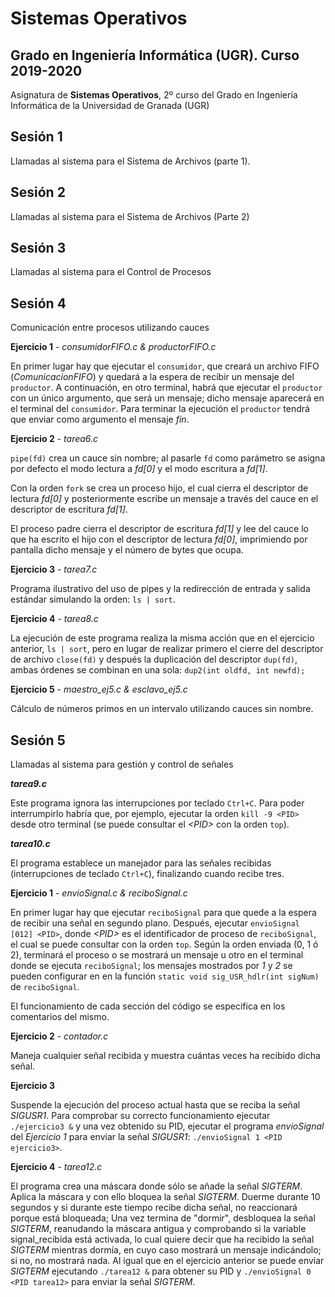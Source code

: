 # Sistemas Operativos
## Grado en Ingeniería Informática (UGR). Curso 2019-2020

Asignatura de **Sistemas Operativos**, 2º curso del Grado en Ingeniería Informática de la Universidad de Granada (UGR)

## Sesión 1

Llamadas al sistema para el Sistema de Archivos (parte 1).


## Sesión 2

Llamadas al sistema para el Sistema de Archivos (Parte 2)


## Sesión 3

Llamadas al sistema para el Control de Procesos


## Sesión 4

Comunicación entre procesos utilizando cauces

**Ejercicio 1** - _consumidorFIFO.c & productorFIFO.c_

En primer lugar hay que ejecutar el ``consumidor``, que creará un archivo FIFO (_ComunicacionFIFO_) y quedará a la espera de recibir un mensaje del ``productor``. A continuación, en otro terminal, habrá que ejecutar el ``productor`` con un único argumento, que será un mensaje; dicho mensaje aparecerá en el terminal del  ``consumidor``. Para terminar la ejecución el  ``productor`` tendrá que enviar como argumento el mensaje  _fin_.


**Ejercicio 2** - _tarea6.c_

``pipe(fd)`` crea un cauce sin nombre; al pasarle `fd` como parámetro se asigna por defecto el modo lectura a _fd[0]_ y el modo escritura a _fd[1]_.

Con la orden ``fork`` se crea un proceso hijo, el cual cierra el descriptor de lectura _fd[0]_ y posteriormente escribe un mensaje a través del cauce en el descriptor de escritura _fd[1]_.

El proceso padre cierra el descriptor de escritura _fd[1]_ y lee del cauce lo que ha escrito el hijo con el descriptor de lectura _fd[0]_, imprimiendo por pantalla dicho mensaje y el número de bytes que ocupa.


**Ejercicio 3** - _tarea7.c_

Programa ilustrativo del uso de pipes y la redirección de entrada y salida estándar simulando la orden: ``ls | sort``.


**Ejercicio 4** - _tarea8.c_

La ejecución de este programa realiza la misma acción que en el ejercicio anterior, ``ls | sort``, pero  en lugar de realizar primero el cierre del descriptor de archivo `close(fd)` y después la duplicación del descriptor `dup(fd)`, ambas órdenes se combinan en una sola: ``dup2(int oldfd, int newfd);``


**Ejercicio 5** - _maestro_ej5.c & esclavo_ej5.c_

Cálculo de números primos en un intervalo utilizando cauces sin nombre.


## Sesión 5

Llamadas al sistema para gestión y control de señales

**_tarea9.c_**

Este programa ignora las interrupciones por teclado `Ctrl+C`. Para poder interrumpirlo habría que, por ejemplo, ejecutar la orden ``kill -9 <PID>`` desde otro terminal (se puede consultar el *\<PID>* con la orden `top`).

**_tarea10.c_**

El programa establece un manejador para las señales recibidas (interrupciones de teclado `Ctrl+C`), finalizando cuando recibe tres.

**Ejercicio 1** - _envioSignal.c & reciboSignal.c_

En primer lugar hay que ejecutar ``reciboSignal`` para que quede a la espera de recibir una señal en segundo plano. Después, ejecutar ``envioSignal [012] <PID>``, donde _\<PID>_ es el identificador de proceso de ``reciboSignal``, el cual se puede consultar con la orden `top`. Según la orden enviada (0, 1 ó 2), terminará el proceso o se mostrará un mensaje u otro en el terminal donde se ejecuta ``reciboSignal``; los mensajes mostrados por _1_ y _2_ se pueden configurar en en la función `static void sig_USR_hdlr(int sigNum)` de ``reciboSignal``.

El funcionamiento de cada sección del código se especifica en los comentarios del mismo.


**Ejercicio 2** - _contador.c_

Maneja cualquier señal recibida y muestra cuántas veces ha recibido dicha señal.


**Ejercicio 3**

Suspende la ejecución del proceso actual hasta que se reciba la señal _SIGUSR1_. Para comprobar su correcto funcionamiento ejecutar `./ejercicio3 &` y una vez obtenido su PID, ejecutar el programa _envioSignal_ del _Ejercicio 1_ para enviar la señal _SIGUSR1_: `./envioSignal 1 <PID ejercicio3>`.


**Ejercicio 4** - _tarea12.c_

El programa crea una máscara donde sólo se añade la señal _SIGTERM_. Aplica la máscara y con ello bloquea la señal _SIGTERM_. Duerme durante 10 segundos y si durante este tiempo recibe dicha señal, no reaccionará porque está bloqueada; Una vez termina de "dormir", desbloquea la señal _SIGTERM_, reanudando la máscara antigua y comprobando si la variable signal_recibida está activada, lo cual quiere decir que ha recibido la señal _SIGTERM_ mientras dormía, en cuyo caso mostrará un mensaje indicándolo; si no, no mostrará nada.
Al igual que en el ejercicio anterior se puede enviar _SIGTERM_ ejecutando `./tarea12 &` para obtener su PID y `./envioSignal 0 <PID tarea12>` para enviar la señal _SIGTERM_.
